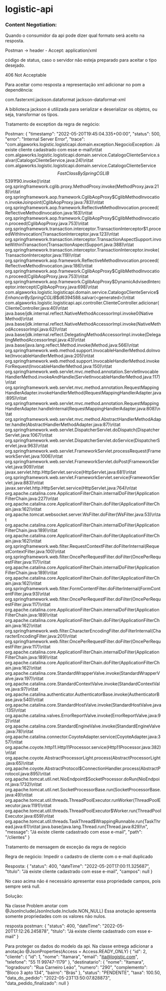 # logistic-api

### Content Negotiation:
Quando o consumidor da api pode dizer qual formato será aceito na resposta.

Postman -> header - Accept: application/xml

código de status, caso o servidor não esteja preparado para aceitar o tipo desejado.

406 Not Acceptable

Para aceitar como resposta a representação xml adicionar no pom a dependência:

<dependency>
    <groupId>com.fasterxml.jackson.dataformat</groupId>
    <artifactId>jackson-dataformat-xml</artifactId>
</dependency>

A biblioteca jackson é utilizada para serializar e deserializar os objetos, ou seja, transformar os tipos.



Tratamento de exception da regra de negócio:

Postman:
{
"timestamp": "2022-05-20T19:45:04.335+00:00",
"status": 500,
"error": "Internal Server Error",
"trace": "com.algaworks.logistic.logisticapi.domain.exception.NegocioException: Já existe cliente cadastrado com esse e-mail\n\tat com.algaworks.logistic.logisticapi.domain.service.CatalogoClienteService.salvar(CatalogoClienteService.java:24)\n\tat com.algaworks.logistic.logisticapi.domain.service.CatalogoClienteService$$FastClassBySpringCGLIB$$5391f90.invoke(<generated>)\n\tat org.springframework.cglib.proxy.MethodProxy.invoke(MethodProxy.java:218)\n\tat org.springframework.aop.framework.CglibAopProxy$CglibMethodInvocation.invokeJoinpoint(CglibAopProxy.java:783)\n\tat org.springframework.aop.framework.ReflectiveMethodInvocation.proceed(ReflectiveMethodInvocation.java:163)\n\tat org.springframework.aop.framework.CglibAopProxy$CglibMethodInvocation.proceed(CglibAopProxy.java:753)\n\tat org.springframework.transaction.interceptor.TransactionInterceptor$1.proceedWithInvocation(TransactionInterceptor.java:123)\n\tat org.springframework.transaction.interceptor.TransactionAspectSupport.invokeWithinTransaction(TransactionAspectSupport.java:388)\n\tat org.springframework.transaction.interceptor.TransactionInterceptor.invoke(TransactionInterceptor.java:119)\n\tat org.springframework.aop.framework.ReflectiveMethodInvocation.proceed(ReflectiveMethodInvocation.java:186)\n\tat org.springframework.aop.framework.CglibAopProxy$CglibMethodInvocation.proceed(CglibAopProxy.java:753)\n\tat org.springframework.aop.framework.CglibAopProxy$DynamicAdvisedInterceptor.intercept(CglibAopProxy.java:698)\n\tat com.algaworks.logistic.logisticapi.domain.service.CatalogoClienteService$$EnhancerBySpringCGLIB$$d6394588.salvar(<generated>)\n\tat com.algaworks.logistic.logisticapi.api.controller.ClienteController.adicionar(ClienteController.java:40)\n\tat java.base/jdk.internal.reflect.NativeMethodAccessorImpl.invoke0(Native Method)\n\tat java.base/jdk.internal.reflect.NativeMethodAccessorImpl.invoke(NativeMethodAccessorImpl.java:62)\n\tat java.base/jdk.internal.reflect.DelegatingMethodAccessorImpl.invoke(DelegatingMethodAccessorImpl.java:43)\n\tat java.base/java.lang.reflect.Method.invoke(Method.java:566)\n\tat org.springframework.web.method.support.InvocableHandlerMethod.doInvoke(InvocableHandlerMethod.java:205)\n\tat org.springframework.web.method.support.InvocableHandlerMethod.invokeForRequest(InvocableHandlerMethod.java:150)\n\tat org.springframework.web.servlet.mvc.method.annotation.ServletInvocableHandlerMethod.invokeAndHandle(ServletInvocableHandlerMethod.java:117)\n\tat org.springframework.web.servlet.mvc.method.annotation.RequestMappingHandlerAdapter.invokeHandlerMethod(RequestMappingHandlerAdapter.java:895)\n\tat org.springframework.web.servlet.mvc.method.annotation.RequestMappingHandlerAdapter.handleInternal(RequestMappingHandlerAdapter.java:808)\n\tat org.springframework.web.servlet.mvc.method.AbstractHandlerMethodAdapter.handle(AbstractHandlerMethodAdapter.java:87)\n\tat org.springframework.web.servlet.DispatcherServlet.doDispatch(DispatcherServlet.java:1067)\n\tat org.springframework.web.servlet.DispatcherServlet.doService(DispatcherServlet.java:963)\n\tat org.springframework.web.servlet.FrameworkServlet.processRequest(FrameworkServlet.java:1006)\n\tat org.springframework.web.servlet.FrameworkServlet.doPost(FrameworkServlet.java:909)\n\tat javax.servlet.http.HttpServlet.service(HttpServlet.java:681)\n\tat org.springframework.web.servlet.FrameworkServlet.service(FrameworkServlet.java:883)\n\tat javax.servlet.http.HttpServlet.service(HttpServlet.java:764)\n\tat org.apache.catalina.core.ApplicationFilterChain.internalDoFilter(ApplicationFilterChain.java:227)\n\tat org.apache.catalina.core.ApplicationFilterChain.doFilter(ApplicationFilterChain.java:162)\n\tat org.apache.tomcat.websocket.server.WsFilter.doFilter(WsFilter.java:53)\n\tat org.apache.catalina.core.ApplicationFilterChain.internalDoFilter(ApplicationFilterChain.java:189)\n\tat org.apache.catalina.core.ApplicationFilterChain.doFilter(ApplicationFilterChain.java:162)\n\tat org.springframework.web.filter.RequestContextFilter.doFilterInternal(RequestContextFilter.java:100)\n\tat org.springframework.web.filter.OncePerRequestFilter.doFilter(OncePerRequestFilter.java:117)\n\tat org.apache.catalina.core.ApplicationFilterChain.internalDoFilter(ApplicationFilterChain.java:189)\n\tat org.apache.catalina.core.ApplicationFilterChain.doFilter(ApplicationFilterChain.java:162)\n\tat org.springframework.web.filter.FormContentFilter.doFilterInternal(FormContentFilter.java:93)\n\tat org.springframework.web.filter.OncePerRequestFilter.doFilter(OncePerRequestFilter.java:117)\n\tat org.apache.catalina.core.ApplicationFilterChain.internalDoFilter(ApplicationFilterChain.java:189)\n\tat org.apache.catalina.core.ApplicationFilterChain.doFilter(ApplicationFilterChain.java:162)\n\tat org.springframework.web.filter.CharacterEncodingFilter.doFilterInternal(CharacterEncodingFilter.java:201)\n\tat org.springframework.web.filter.OncePerRequestFilter.doFilter(OncePerRequestFilter.java:117)\n\tat org.apache.catalina.core.ApplicationFilterChain.internalDoFilter(ApplicationFilterChain.java:189)\n\tat org.apache.catalina.core.ApplicationFilterChain.doFilter(ApplicationFilterChain.java:162)\n\tat org.apache.catalina.core.StandardWrapperValve.invoke(StandardWrapperValve.java:197)\n\tat org.apache.catalina.core.StandardContextValve.invoke(StandardContextValve.java:97)\n\tat org.apache.catalina.authenticator.AuthenticatorBase.invoke(AuthenticatorBase.java:540)\n\tat org.apache.catalina.core.StandardHostValve.invoke(StandardHostValve.java:135)\n\tat org.apache.catalina.valves.ErrorReportValve.invoke(ErrorReportValve.java:92)\n\tat org.apache.catalina.core.StandardEngineValve.invoke(StandardEngineValve.java:78)\n\tat org.apache.catalina.connector.CoyoteAdapter.service(CoyoteAdapter.java:357)\n\tat org.apache.coyote.http11.Http11Processor.service(Http11Processor.java:382)\n\tat org.apache.coyote.AbstractProcessorLight.process(AbstractProcessorLight.java:65)\n\tat org.apache.coyote.AbstractProtocol$ConnectionHandler.process(AbstractProtocol.java:895)\n\tat org.apache.tomcat.util.net.NioEndpoint$SocketProcessor.doRun(NioEndpoint.java:1732)\n\tat org.apache.tomcat.util.net.SocketProcessorBase.run(SocketProcessorBase.java:49)\n\tat org.apache.tomcat.util.threads.ThreadPoolExecutor.runWorker(ThreadPoolExecutor.java:1191)\n\tat org.apache.tomcat.util.threads.ThreadPoolExecutor$Worker.run(ThreadPoolExecutor.java:659)\n\tat org.apache.tomcat.util.threads.TaskThread$WrappingRunnable.run(TaskThread.java:61)\n\tat java.base/java.lang.Thread.run(Thread.java:829)\n",
"message": "Já existe cliente cadastrado com esse e-mail",
"path": "/clientes"
}

Tratamento de mensagem de exceção da regra de negócio

Regra de negócio:
Impedir o cadastro de cliente com o e-mail duplicado

Resposta:
{
"status": 400,
"dateTime": "2022-05-20T17:00:11.325687",
"titulo": "Já existe cliente cadastrado com esse e-mail",
"campos": null
}

No caso acima não é necessário apresentar essa propriedade campos, pois sempre será null.

Solução:

Na classe Problem anotar com @JsonInclude(JsonInclude.Include.NON_NULL)
Essa anotação apresenta somente propriedades com os valores não nulos.

resposta postman:
{
"status": 400,
"dateTime": "2022-05-20T17:12:26.245878",
"titulo": "Já existe cliente cadastrado com esse e-mail"
}


Para proteger os dados do modelo da api. Na classe entrega adicionar a anotação @JsonProperties(Access = Access.READY_ONLY)
{
"id": 2,
"cliente": {
"id": 1,
"nome": "Itamara",
"email": "ita@logistic.com",
"telefone": "55 11 99747-1179"
},
"destinatario": {
"nome": "Itamara",
"logradouro": "Rua Carneiro Leão",
"numero": "290",
"complemento": "Bloco 3 apto 134",
"bairro": "Brás"
},
"status": "PENDENTE",
"taxa": 100.50,
"data_do_pedido": "2022-05-23T13:50:07.828873",
"data_pedido_finalizado": null
}




